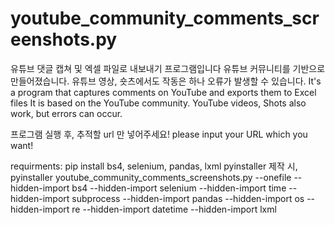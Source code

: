 # youtube_community_comments_screenshots.py


유튜브 댓글 캡쳐 및 엑셀 파일로 내보내기 프로그램입니다
유튜브 커뮤니티를 기반으로 만들어졌습니다.
유튜브 영상, 숏츠에서도 작동은 하나 오류가 발생할 수 있습니다.
It's a program that captures comments on YouTube and exports them to Excel files
It is based on the YouTube community. YouTube videos, Shots also work, but errors can occur.

프로그램 실행 후, 추적할 url 만 넣어주세요!
please input your URL which you want!

requirments: pip install bs4, selenium, pandas, lxml
pyinstaller 제작 시, pyinstaller youtube_community_comments_screenshots.py --onefile --hidden-import bs4 --hidden-import selenium --hidden-import time --hidden-import subprocess --hidden-import pandas --hidden-import os --hidden-import re --hidden-import datetime --hidden-import lxml
